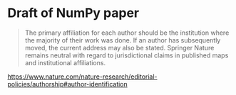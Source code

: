 # Draft of NumPy paper

> The primary affiliation for each author should be the institution where the
  majority of their work was done. If an author has subsequently moved, the
  current address may also be stated. Springer Nature remains neutral with regard
  to jurisdictional claims in published maps and institutional affiliations.

https://www.nature.com/nature-research/editorial-policies/authorship#author-identification
